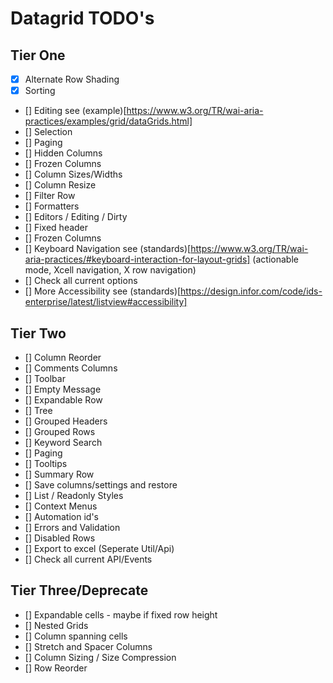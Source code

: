 # Datagrid TODO's

## Tier One

- [x] Alternate Row Shading
- [x] Sorting
- [] Editing see (example)[https://www.w3.org/TR/wai-aria-practices/examples/grid/dataGrids.html]
- [] Selection
- [] Paging
- [] Hidden Columns
- [] Frozen Columns
- [] Column Sizes/Widths
- [] Column Resize
- [] Filter Row
- [] Formatters
- [] Editors / Editing / Dirty
- [] Fixed header
- [] Frozen Columns
- [] Keyboard Navigation see (standards)[https://www.w3.org/TR/wai-aria-practices/#keyboard-interaction-for-layout-grids] (actionable mode, Xcell navigation, X row navigation)
- [] Check all current options
- [] More Accessibility see (standards)[https://design.infor.com/code/ids-enterprise/latest/listview#accessibility]

## Tier Two

- [] Column Reorder
- [] Comments Columns
- [] Toolbar
- [] Empty Message
- [] Expandable Row
- [] Tree
- [] Grouped Headers
- [] Grouped Rows
- [] Keyword Search
- [] Paging
- [] Tooltips
- [] Summary Row
- [] Save columns/settings and restore
- [] List / Readonly Styles
- [] Context Menus
- [] Automation id's
- [] Errors and Validation
- [] Disabled Rows
- [] Export to excel (Seperate Util/Api)
- [] Check all current API/Events

## Tier Three/Deprecate

- [] Expandable cells - maybe if fixed row height
- [] Nested Grids
- [] Column spanning cells
- [] Stretch and Spacer Columns
- [] Column Sizing / Size Compression
- [] Row Reorder
